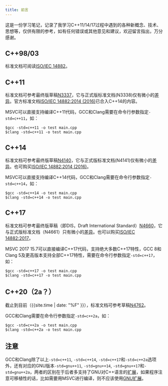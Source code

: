 ```yaml
---
title: 前言
---
```


这是一份学习笔记，记录了我学习C++11/14/17过程中遇到的各种新概念、技术、思想等，仅供有限的参考，如有任何错误或其他意见和建议，欢迎留言指出，万分感谢。

## C++98/03

标准文档可阅读[ISO/IEC 14882](http://cs.nyu.edu/courses/fall11/CSCI-GA.2110-003/documents/c++2003std.pdf)。

## C++11

标准文档可参考最终版草稿[N3337](http://www.open-std.org/jtc1/sc22/wg21/docs/papers/2012/n3337.pdf)，它与正式版标准文档(N3338)仅有微小的[差异](http://www.open-std.org/jtc1/sc22/wg21/docs/papers/2012/n3338.html)。官方标准文档[ISO/IEC 14882:2014 (2016)](https://webstore.ansi.org/RecordDetail.aspx?sku=INCITS/ISO/IEC+14882:2014+\(2016\))已合入C++14的内容。

MSVC可以直接支持编译C++11代码，GCC和Clang需要在命令行参数指定`-std=c++11`，如：

```shell
$gcc -std=c++11 -o test main.cpp
$clang -std=c++11 -o test main.cpp
```

## C++14

标准文档可参考最终版草稿[N4140](https://github.com/cplusplus/draft/blob/master/papers/n4140.pdf?raw=true)，它与正式版标准文档(N4141)仅有微小的[差异](https://github.com/cplusplus/draft/compare/n4140...n4141)。也可购买[ISO/IEC 14882:2014 (2016)](https://webstore.ansi.org/RecordDetail.aspx?sku=INCITS/ISO/IEC+14882:2014+\(2016\))。

MSVC可以直接支持编译C++14代码，GCC和Clang需要在命令行参数指定`-std=c++14`，如：

```shell
$gcc -std=c++14 -o test main.cpp
$clang -std=c++14 -o test main.cpp
```

## C++17

标准文档可参考最终版草稿（即DIS，Draft International Standard）[N4660](https://web.archive.org/web/20170325025026/http://www.open-std.org/jtc1/sc22/wg21/docs/papers/2017/n4660.pdf)，它与正式版标准文档（N4661）只有微小的[差异](http://www.open-std.org/jtc1/sc22/wg21/docs/papers/2017/n4661.html)。也可以购买[ISO/IEC 14882:2017](https://www.iso.org/standard/68564.html)。

MSVC 2017 15.7可以直接编译C++17代码，支持绝大多数C++17特性，GCC 8和Clang 5及更高版本支持全部C++17特性，需要在命令行参数指定`-std=c++17`，如：

```shell
$gcc -std=c++17 -o test main.cpp
$clang -std=c++17 -o test main.cpp
```

## C++20（2a？）

截止到目前（{{site.time | date: "%F" }}），标准文档可参考草稿[N4762](https://github.com/cplusplus/draft/raw/master/papers/n4762.pdf)。

GCC和Clang需要在命令行参数指定`-std=c++2a`，如：

```shell
$gcc -std=c++2a -o test main.cpp
$clang -std=c++2a -o test main.cpp
```

## 注意

GCC和Clang除了以上`-std=c++11`, `-std=c++14`, `-std=c++17`和`-std=c++2a`选项外，还有对应的GNU版本`-std=gnu++11`, `-std=gnu++14`, `-std=gnu++17`和`-std=gnu++2a`，两者的区别在于后者多支持了GNU对C++语言的[扩展](https://gcc.gnu.org/onlinedocs/gcc/C_002b_002b-Extensions.html)，如果程序注意可移植性的话，比如需要用MSVC进行编译，则不应该使用[GNU扩展](https://gcc.gnu.org/onlinedocs/gcc/C_002b_002b-Extensions.html)。

